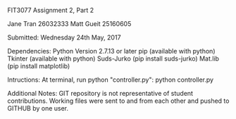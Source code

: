 FIT3077 Assignment 2, Part 2

Jane Tran 26032333
Matt Gueit 25160605

Submitted: Wednesday 24th May, 2017

Dependencies:
Python Version 2.7.13 or later
pip (available with python)
Tkinter (available with python)
Suds-Jurko (pip install suds-jurko)
Mat.lib (pip install matplotlib)

Intructions:
At terminal, run python "controller.py": python controller.py

Additional Notes:
GIT repository is not representative of student contributions.
Working files were sent to and from each other and pushed to GITHUB by one user.
